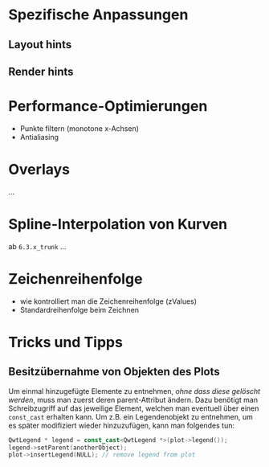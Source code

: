 # Spezifische Anpassungen

## Layout hints

## Render hints


# Performance-Optimierungen

- Punkte filtern (monotone x-Achsen)
- Antialiasing

# Overlays

...

# Spline-Interpolation von Kurven
ab `6.3.x_trunk`
...



# Zeichenreihenfolge

- wie kontrolliert man die Zeichenreihenfolge (zValues)
- Standardreihenfolge beim Zeichnen

# Tricks und Tipps

## Besitzübernahme von Objekten des Plots

Um einmal hinzugefügte Elemente zu entnehmen, _ohne dass diese gelöscht werden_, muss man zuerst deren parent-Attribut ändern. Dazu benötigt man Schreibzugriff auf das jeweilige Element, welchen man eventuell über einen `const_cast` erhalten kann. Um z.B. ein Legendenobjekt zu entnehmen, um es später modifiziert wieder hinzuzufügen, kann man folgendes tun:
```c++
QwtLegend * legend = const_cast<QwtLegend *>(plot->legend());
legend->setParent(anotherObject);
plot->insertLegend(NULL); // remove legend from plot
```
